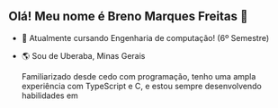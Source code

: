 ## Olá! Meu nome é Breno Marques Freitas 👋

- 📖 Atualmente cursando Engenharia de computação! (6º Semestre)
- 🌎 Sou de Uberaba, Minas Gerais

  Familiarizado desde cedo com programação, tenho uma ampla experiência com TypeScript e C, e estou sempre desenvolvendo habilidades em

























































  

